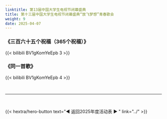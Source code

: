 ```yaml
---
linktitle: 第13届中国大学生电视节闭幕盛典
title: 第十三届中国大学生电视节闭幕盛典“放飞梦想”青春歌会
weight: 9
date: 2025-04-07
---
```


### 《三百六十五个祝福（365个祝福）》
{{< bilibili BV1gKomYeEpb 3 >}}



### 《同一首歌》
{{< bilibili BV1gKomYeEpb 4 >}}

<br>
<hr>
<br>

{{< hextra/hero-button text="◀ 返回2025年度活动表 ▶ " link="../" >}}












